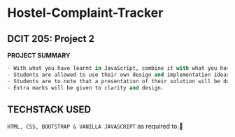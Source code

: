 # Hostel-Complaint-Tracker
## DCIT 205: Project 2
**PROJECT SUMMARY**
``` python
- With what you have learnt in JavaScript, combine it with what you have learnt with HTML and CSS and create a Hostel Report-Tracker System. - This project is to be done in your self-made groups. Your tracker system should allow users lodge any form of complaints to their Hall administrators as its basic requirement.
- Students are allowed to use their own design and implementation ideas but must make sure their project fulfills its basic purpose.
- Students are to note that a presentation of their solution will be done in class in the 8th week.
- Extra marks will be given to clarity and design.
```

## TECHSTACK USED
`HTML, CSS, BOOTSTRAP & VANILLA JAVASCRIPT` as required to.👀